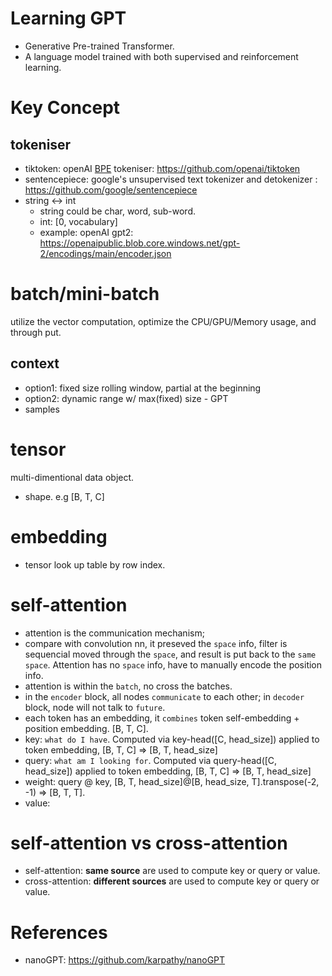 # Learning GPT
 - Generative Pre-trained Transformer.
 - A language model trained with both supervised and reinforcement learning. 
 
# Key Concept
## tokeniser
 - tiktoken: openAI [BPE](https://en.wikipedia.org/wiki/Byte_pair_encoding) tokeniser: https://github.com/openai/tiktoken
 - sentencepiece: google's unsupervised text tokenizer and detokenizer : https://github.com/google/sentencepiece
 - string <-> int
   - string could be char, word, sub-word.
   - int: [0, vocabulary]
   - example: openAI gpt2: https://openaipublic.blob.core.windows.net/gpt-2/encodings/main/encoder.json

# batch/mini-batch
utilize the vector computation, optimize the CPU/GPU/Memory usage, and through put.

## context
 - option1: fixed size rolling window, partial at the beginning
 - option2: dynamic range w/ max(fixed) size - GPT
  - samples

# tensor
multi-dimentional data object.
 - shape. e.g [B, T, C]

# embedding
 - tensor look up table by row index.

# self-attention
 - attention is the communication mechanism;
 - compare with convolution nn, it preseved the `space` info, filter is sequencial moved through the `space`, and result is put back to the `same space`.
   Attention has no `space` info, have to manually encode the position info.
 - attention is within the `batch`, no cross the batches.
 - in the `encoder` block, all nodes `communicate` to each other; in `decoder` block, node will not talk to `future`. 
 - each token has an embedding, it `combines` token self-embedding + position embedding. [B, T, C].
 - key: `what do I have`. Computed via key-head([C, head_size]) applied to token embedding, [B, T, C] => [B, T, head_size]
 - query: `what am I looking for`. Computed via query-head([C, head_size]) applied to token embedding, [B, T, C] => [B, T, head_size]
 - weight: query @ key, [B, T, head_size]@[B, head_size, T].transpose(-2, -1) => [B, T, T]. 
 - value: 

# self-attention vs cross-attention
 - self-attention: **same source** are used to compute key or query or value.
 - cross-attention: **different sources** are used to compute key or query or value.

# References
- nanoGPT: https://github.com/karpathy/nanoGPT
